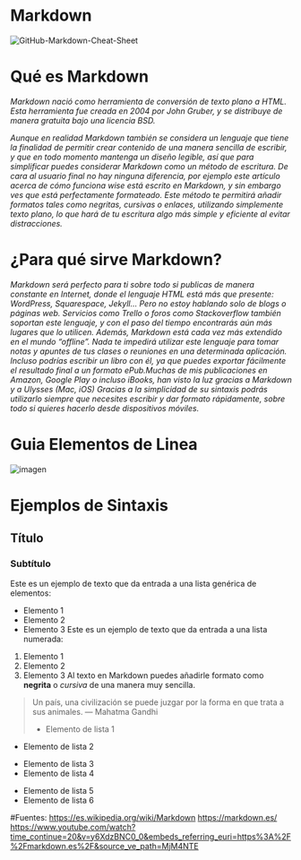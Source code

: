 # Markdown

![GitHub-Markdown-Cheat-Sheet](https://github.com/user-attachments/assets/3eca9593-0505-4d26-a745-411e30b28a11)

# Qué es Markdown

*Markdown nació como herramienta de conversión de texto plano a HTML.*
*Esta herramienta fue creada en 2004 por John Gruber, y se distribuye de manera gratuita bajo una licencia BSD.*

*Aunque en realidad Markdown también se considera un lenguaje que tiene la finalidad de permitir crear contenido de una manera sencilla de escribir, y que en todo momento mantenga un diseño legible, así que para simplificar puedes considerar Markdown como un método de escritura. De cara al usuario final no hay ninguna diferencia, por ejemplo este artículo acerca de cómo funciona wise está escrito en Markdown, y sin embargo ves que está perfectamente formateado. Este método te permitirá añadir formatos tales como negritas, cursivas o enlaces, utilizando simplemente texto plano, lo que hará de tu escritura algo más simple y eficiente al evitar distracciones.*


# ¿Para qué sirve Markdown?

*Markdown será perfecto para ti sobre todo si publicas de manera constante en Internet, donde el lenguaje HTML está más que presente: WordPress, Squarespace, Jekyll… Pero no estoy hablando solo de blogs o páginas web. Servicios como Trello o foros como Stackoverflow también soportan este lenguaje, y con el paso del tiempo encontrarás aún más lugares que lo utilicen. Además, Markdown está cada vez más extendido en el mundo “offline”. Nada te impedirá utilizar este lenguaje para tomar notas y apuntes de tus clases o reuniones en una determinada aplicación. Incluso podrías escribir un libro con él, ya que puedes exportar fácilmente el resultado final a un formato ePub.Muchas de mis publicaciones en Amazon, Google Play o incluso iBooks, han visto la luz gracias a Markdown y a Ulysses (Mac, iOS) Gracias a la simplicidad de su sintaxis podrás utilizarlo siempre que necesites escribir y dar formato rápidamente, sobre todo si quieres hacerlo desde dispositivos móviles.*

# Guia Elementos de Linea

![imagen](https://github.com/user-attachments/assets/818b3849-d275-4e58-8ed4-0bf233d53031)

# Ejemplos de Sintaxis

## Título
### Subtítulo
Este es un ejemplo de texto que da entrada a una lista genérica de elementos:
- Elemento 1
- Elemento 2
- Elemento 3
Este es un ejemplo de texto que da entrada a una lista numerada:
1. Elemento 1
2. Elemento 2
3. Elemento 3
Al texto en Markdown puedes añadirle formato como **negrita** o *cursiva* de una manera muy sencilla.

> Un país, una civilización se puede juzgar por la forma en que trata a sus animales.  — Mahatma Gandhi
>
> - Elemento de lista 1
- Elemento de lista 2
* Elemento de lista 3
* Elemento de lista 4
+ Elemento de lista 5
+ Elemento de lista 6



#Fuentes: 
https://es.wikipedia.org/wiki/Markdown
https://markdown.es/
https://www.youtube.com/watch?time_continue=20&v=y6XdzBNC0_0&embeds_referring_euri=https%3A%2F%2Fmarkdown.es%2F&source_ve_path=MjM4NTE
